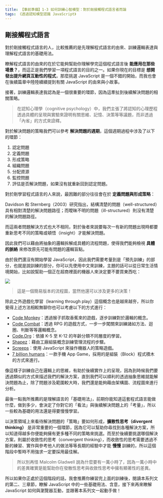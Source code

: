 ```yaml
---
title: 【事前準備】1-3 如何訓練心智模型：對於剛接觸程式語言者而論
tags: 《透過認知模型認識 JavaScript》
---
```


## 剛接觸程式語言

對於剛接觸程式語言的人，比較推薦的是先理解程式語言的由來、訓練邏輯表達與理解程式語言的基礎用法。

瞭解程式語言的由來的在於它能夠幫助你理解學完這個程式語言後 **能應用在那些場景？**，而這正是我們學習一項程式語言的目的之一。如果你現在的目標是 **想開發出提升網頁互動性的程式**，那麼挑選 JavaScript 是一個不錯的開始，而我也會在後續篇章中陸陸續續提到有關 JavaScript 的由來與小故事。

接著，訓練邏輯表達我認為是一個很重要的環節，因為這牽扯到後續解決問題的相關策略。

> 在認知心理學（cognitive psychology）中，我們主張了將認知的心理歷程透過具體的呈現與實驗來證明有關思維、記憶、決策等等議題，而非透過「內省」的方式來詮釋。

對於解決問題的策略我們可以參考 **解決問題的週期**，這個週期過程中涉及了以下的環節：
1. 認定問題
2. 定義問題
3. 形成策略
4. 組織問題
5. 分配資源
6. 監控問題
7. 評估是否解決問題，如果沒有就重新回到認定問題。

對於剛學習程式語言的人來說，最困難的部分往往會在於 **定義問題與形成策略**：

<!-- ，一開始你可能會覺得許多程式的概念是非常抽象的。 -->
 
Davidson 和 Sternberg（2003）研究指出，結構清楚的問題（well-structured）具有相對清楚的解決問題路徑；而曖昧不明的問題（ill-structured）則沒有清楚的解決問題路徑。

而這兩者問題解決方式也大不相同，對於後者來說要每次一有新的問題出現時都要重新思考不同的策略或頓悟（insight）才能解決問題。

因此我們可以藉由將抽象的邏輯拆解成具體的流程問題，使得我們能夠檢視 **具體的脈絡** 來修改原先可能有問題的邏輯盲點。

由於我們還沒有開始學習 JavaScript，因此我們需要考量到是「預先訓練」的部分，也就是說訓練的部分，你可以先使用中文來訓練，主題的話可以從日常生活情境開始，比如說幫助一個正在超商裡面的機器人來決定要不要買東西吃：

![](https://i.imgur.com/Q8jgo3M.png)
> 這是一個簡易版本的流程圖，當然他還可以涉及更多的決策！

除此之外遊戲化學習（learning through play）這個概念也是越來越夯，所以你覺得上述方法相較無聊你也可以考慮以下的方式進行：

- [Code Monkey](https://app.codemonkey.com/challenges/0)：透過猴子抓取香蕉來的遊戲，逐步訓練對於邏輯的概念。
- [Code Combat](https://codecombat.com/play)：透過 RPG 的遊戲方式，一步一步闖關來訓練諸如方法、迴圈、判斷等等邏輯概念。
- [Code.Org](https://studio.code.org/courses)：依據 K-5 至 K-12 的年齡分類不同層度的學習。
- [Shapez](https://shapez.io/)：藉由工廠組裝概念訓練管理流程的步驟。
- [Screeps](https://screeps.com/)：使用 JavaScript 來操作機器人的策略遊戲。
- [7 billion humans](https://apps.apple.com/tw/app/7-billion-humans/id1393923918)：一款手機 App Game，採用的是組裝（Block）程式積木的方式來進行。

像這樣子訓練自己在邏輯上的思維，有助於後續實作上的呈現，因為到時候我們要透過類似的方式來描述我們的解決方案，直到我們可以順利的透過抽象思維就能解決問題為止，除了問題涉及範圍較大時，我們還是能夠藉由架構圖、流程圖來進行分析。

最後一點我所推薦的是理解語言的「基礎用法」，前期你能知道這套程式語言能做什麼，做到多少，會決定了你對它的「看法」與後續解決問題上的「考量」，所以一些較為基礎的用法還是得要慢慢學習。

以決策領域上來看待解決問題的「策略」要如何形成，**擴散性思考（divergent thinking）** 是非常重要的一個環節，因為它可以幫助你尋找到各種解決方案，所以知道得越多你便能夠擁有更多種不同的策略來挑選。而至於後續要挑選哪個解決方案，則屬於收斂性的思考（convergent thinking），而收斂性的思考需要透過不斷的練習、實作與參考他人的做法等等長期的經驗中才能 **慢慢** 訓練的，所以這個階段中暫時不用強求一定要採用最佳解。

> 所以別再怪 Malcolm Gladwell 說為什麼要有一萬小時了，因為一萬小時中的差異確實是能幫助你在發散性思考與收斂性思考中擁有顯著性的差異。

所以如果你正處於這個階段的話，我會推薦你練習完上面的訓練後，閱讀本系列文的第二、三章節，瞭解 JavaScript 中的一些基礎用法、含意，接下來再來瞭解 JavaScript 如何與瀏覽器互動，並跟著本系列文一起動手做！
